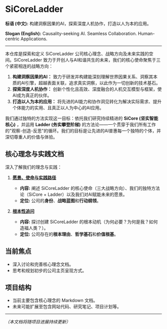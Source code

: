 # SiCoreLadder

**标语 (中文):** 构建洞察因果的AI，探索深度人机协作，打造以人为本的应用。

**Slogan (English):** Causality-seeking AI. Seamless Collaboration. Human-centric Applications.

---

本仓库是探索和定义 SiCoreLadder 公司核心理念、战略方向及未来实践的空间。SiCoreLadder 致力于开创人与AI和谐共生的未来，我们的核心使命聚焦于三个紧密相连的战略方向：

1.  **构建洞察因果的AI：** 致力于研发并构建能深刻理解世界因果关系、洞察其本质的AI引擎，超越表面关联，追求真实洞察，以此作为一切创新的技术基石。
2.  **探索深度人机协作：** 创新个性化且高效、深度融合的人机交互模型与框架，使AI成为真正的伙伴。
3.  **打造以人为本的应用：** 将先进的AI能力和协作洞见转化为解决实际需求、提升个体能力的实用、且真正以人为中心的AI应用。

我们通过独特的方法实现这一目标：依托我们研究持续精进的 **SiCore (坚实智能核心)** ，并运用 **Ladder (务实攀登阶梯)** 的方法论——一个贯穿于我们所有工作的"观察-创造-反思"的循环。我们的目标是让先进的AI普惠每一个独特的个体，并深切尊重人的价值与体验。

## 核心理念与实践文档

深入了解我们的理念与实践：

1.  **[愿景、使命与实践路径](./VISION_AND_MISSION.md)**
    *   **内容:** 阐述 SiCoreLadder 的核心使命（三大战略方向）、我们的独特方法论（SiCore + Ladder）以及我们对AI赋能未来的愿景。
    *   **定位:** 公司的**身份**、**战略蓝图**和**行动纲领**。

2.  **[根本性追问](./FOUNDATIONAL_QUESTIONS.md)**
    *   **内容:** 探讨创建 SiCoreLadder 的根本动机（为何必要？为何是我？如何造福人类？）。
    *   **定位:** 公司存在的**根本理由**、**哲学基石**和**价值根基**。

## 当前焦点

*   深入讨论和完善核心理念文档。
*   思考和规划初步的公司主页呈现方式。

## 项目结构

*   当前主要包含核心理念的 Markdown 文档。
*   未来可能扩展至包含网站代码、研究笔记、项目计划等。

---
*（本文档将随项目进展持续更新）* 